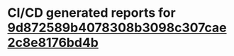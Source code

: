 # CI/CD generated reports for [9d872589b4078308b3098c307cae2c8e8176bd4b](https://github.com/hydephp/develop/commit/9d872589b4078308b3098c307cae2c8e8176bd4b)
